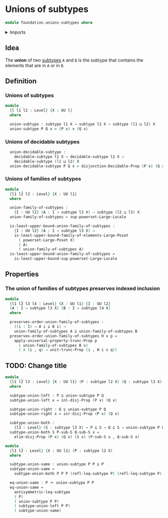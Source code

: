 # Unions of subtypes

```agda
module foundation.unions-subtypes where
```

<details><summary>Imports</summary>

```agda
open import foundation.decidable-subtypes
open import foundation.dependent-pair-types
open import foundation.disjunction
open import foundation.function-types
open import foundation.identity-types
open import foundation.large-locale-of-subtypes
open import foundation.powersets
open import foundation.propositional-truncations
open import foundation.subtypes
open import foundation.universe-levels

open import order-theory.least-upper-bounds-large-posets
```

</details>

## Idea

The **union** of two [subtypes](foundation-core.subtypes.md) `A` and `B` is the
subtype that contains the elements that are in `A` or in `B`.

## Definition

### Unions of subtypes

```agda
module _
  {l l1 l2 : Level} {X : UU l}
  where

  union-subtype : subtype l1 X → subtype l2 X → subtype (l1 ⊔ l2) X
  union-subtype P Q x = (P x) ∨ (Q x)
```

### Unions of decidable subtypes

```agda
  union-decidable-subtype :
    decidable-subtype l1 X → decidable-subtype l2 X →
    decidable-subtype (l1 ⊔ l2) X
  union-decidable-subtype P Q x = disjunction-Decidable-Prop (P x) (Q x)
```

### Unions of families of subtypes

```agda
module _
  {l1 l2 l3 : Level} {X : UU l1}
  where

  union-family-of-subtypes :
    {I : UU l2} (A : I → subtype l3 X) → subtype (l2 ⊔ l3) X
  union-family-of-subtypes = sup-powerset-Large-Locale

  is-least-upper-bound-union-family-of-subtypes :
    {I : UU l2} (A : I → subtype l3 X) →
    is-least-upper-bound-family-of-elements-Large-Poset
      ( powerset-Large-Poset X)
      ( A)
      ( union-family-of-subtypes A)
  is-least-upper-bound-union-family-of-subtypes =
    is-least-upper-bound-sup-powerset-Large-Locale
```

## Properties

### The union of families of subtypes preserves indexed inclusion

```agda
module _
  {l1 l2 l3 l4 : Level} {X : UU l1} {I : UU l2}
  (A : I → subtype l3 X) (B : I → subtype l4 X)
  where

  preserves-order-union-family-of-subtypes :
    ((i : I) → A i ⊆ B i) →
    union-family-of-subtypes A ⊆ union-family-of-subtypes B
  preserves-order-union-family-of-subtypes H x p =
    apply-universal-property-trunc-Prop p
      ( union-family-of-subtypes B x)
      ( λ (i , q) → unit-trunc-Prop (i , H i x q))
```

## TODO: Change title

```agda
module _
  {l1 l2 l3 : Level} {X : UU l1} (P : subtype l2 X) (Q : subtype l3 X)
  where

  subtype-union-left : P ⊆ union-subtype P Q
  subtype-union-left x = inl-disj-Prop (P x) (Q x)

  subtype-union-right : Q ⊆ union-subtype P Q
  subtype-union-right x = inr-disj-Prop (P x) (Q x)

  subtype-union-both :
    {l3 : Level} (S : subtype l3 X) → P ⊆ S → Q ⊆ S → union-subtype P Q ⊆ S
  subtype-union-both S P-sub-S Q-sub-S x =
    elim-disj-Prop (P x) (Q x) (S x) (P-sub-S x , Q-sub-S x)

module _
  {l1 l2 : Level} {X : UU l1} (P : subtype l2 X)
  where

  subtype-union-same : union-subtype P P ⊆ P
  subtype-union-same =
    subtype-union-both P P P (refl-leq-subtype P) (refl-leq-subtype P)

  eq-union-same : P ＝ union-subtype P P
  eq-union-same =
    antisymmetric-leq-subtype
    ( P)
    ( union-subtype P P)
    ( subtype-union-left P P)
    ( subtype-union-same)
```
